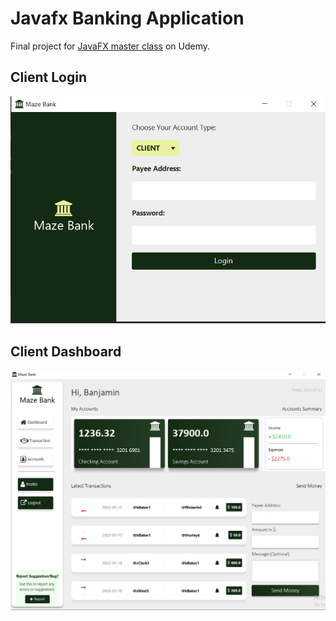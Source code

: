 # Javafx Banking Application

Final project for [JavaFX master class](https://www.udemy.com/course/javafx-master-class-create-a-banking-application-2022) on Udemy.

## Client Login

<img src="img/login.png">


## Client Dashboard

<img src="img/client dashboard.png">

